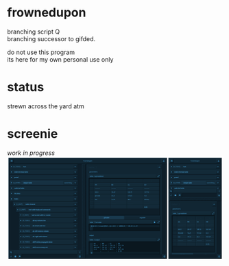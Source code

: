 # frownedupon
branching script Q  
branching successor to gifded.

do not use this program  
its here for my own personal use only

# status
strewn across the yard atm

# screenie
*work in progress*  
![screenie](230628_frownedupon_screenie.png)  
